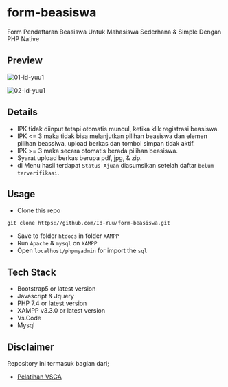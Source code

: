 # form-beasiswa
Form Pendaftaran Beasiswa Untuk Mahasiswa Sederhana &amp; Simple Dengan PHP Native

## Preview
![01-id-yuu1](https://github.com/Id-Yuu/form-beasiswa/assets/122996864/eb76d11f-839e-425c-91a6-fb38935a8511)

![02-id-yuu1](https://github.com/Id-Yuu/form-beasiswa/assets/122996864/c7dc25a8-7be1-4810-bd28-4ba0f245c9e8)

## Details
- IPK tidak diinput tetapi otomatis muncul, ketika klik registrasi beasiswa.
- IPK <= 3 maka tidak bisa melanjutkan pilihan beasiswa dan elemen pilihan beassiwa, upload berkas dan tombol simpan tidak aktif.
- IPK >= 3 maka secara otomatis berada pilihan beasiswa.
- Syarat upload berkas berupa pdf, jpg, & zip.
- di Menu hasil terdapat `Status Ajuan` diasumsikan setelah daftar `belum terverifikasi`.

## Usage
- Clone this repo
```
git clone https://github.com/Id-Yuu/form-beasiswa.git
```
- Save to folder `htdocs` in folder `XAMPP`
- Run `Apache` & `mysql` on `XAMPP`
- Open `localhost/phpmyadmin` for import the `sql`

## Tech Stack
- Bootstrap5 or latest version
- Javascript & Jquery
- PHP 7.4 or latest version
- XAMPP v3.3.0 or latest version
- Vs.Code
- Mysql

## Disclaimer
Repository ini termasuk bagian dari;
- [Pelatihan VSGA](https://github.com/Id-Yuu/id-vsga-jwd-b1)
